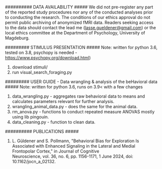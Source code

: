 ##########      DATA AVAILABILITY     #####
We did not pre-register any part of the reported study procedures nor any of the conducted analyses prior to conducting the research. 
The conditions of our ethics approval do not permit public archiving of anonymized fMRI data. 
Readers seeking access to the data should contact the lead me (lasse.gueldener@gmail.com) 
or the local ethics committee at the Department of Psychology, University of Magdeburg.


#########      STIMULUS PRESENTATION  #####
Note: written for python 3.6, tested on 3.8, psychopy is needed - https://www.psychopy.org/download.html)

  1) download stimuli/
  2) run visual_search_foraging.py 


#########      USER GUIDE - Data wrangling & analysis of the beHavioral data  ##### 
Note: written for python 3.6, runs on 3.9< with a few changes 

  1) data_wrangling.py                - aggregates raw behavioral data to means and calculates parameters relevant for further analysis.
  2) wrangling_animal_data.py         - does the same for the animal data.
  3) rm_anova.py                      - functions to conduct repeated measure ANOVAS mostly using lib pingouin.   
  4) data_cleaning.py                 - function to clean data. 



##########      PUBLICATIONS   #####

  1) L. Güldener and S. Pollmann, "Behavioral Bias for Exploration Is Associated with Enhanced Signaling in the Lateral and Medial Frontopolar Cortex," in Journal of Cognitive     
     Neuroscience, vol. 36, no. 6, pp. 1156-1171, 1 June 2024, doi: 10.1162/jocn_a_02132.



  
